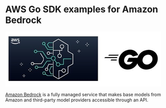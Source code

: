 # AWS Go SDK examples for Amazon Bedrock

![](image.jpg)

[Amazon Bedrock](https://docs.aws.amazon.com/bedrock/latest/userguide/what-is-service.html) is a fully managed service that makes base models from Amazon and third-party model providers accessible through an API.